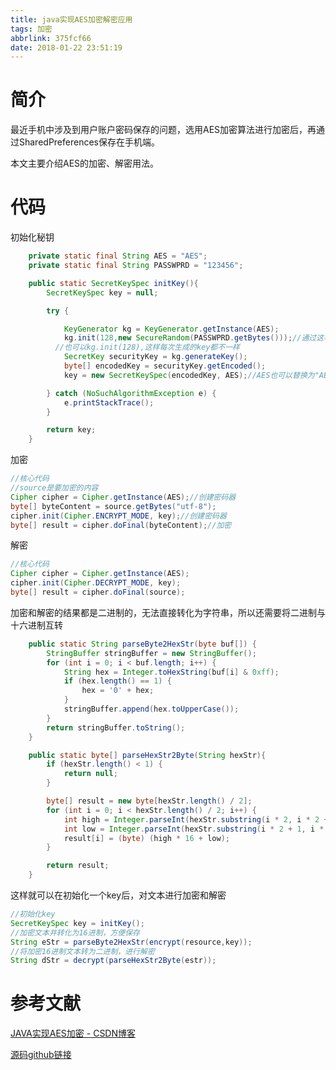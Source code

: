 ```yaml
---
title: java实现AES加密解密应用
tags: 加密
abbrlink: 375fcf66
date: 2018-01-22 23:51:19
---
```


# 简介

最近手机中涉及到用户账户密码保存的问题，选用AES加密算法进行加密后，再通过SharedPreferences保存在手机端。

本文主要介绍AES的加密、解密用法。

# 代码

初始化秘钥

```java
    private static final String AES = "AES";
    private static final String PASSWPRD = "123456";

    public static SecretKeySpec initKey(){
        SecretKeySpec key = null;

        try {

            KeyGenerator kg = KeyGenerator.getInstance(AES);
            kg.init(128,new SecureRandom(PASSWPRD.getBytes()));//通过这种算法，每次生成的key都是一样的
          //也可以kg.init(128),这样每次生成的key都不一样
            SecretKey securityKey = kg.generateKey();
            byte[] encodedKey = securityKey.getEncoded();
            key = new SecretKeySpec(encodedKey, AES);//AES也可以替换为"AES/CBC/PKCS5PADDING"

        } catch (NoSuchAlgorithmException e) {
            e.printStackTrace();
        }

        return key;
    }
```

加密

```java
//核心代码
//source是要加密的内容
Cipher cipher = Cipher.getInstance(AES);//创建密码器
byte[] byteContent = source.getBytes("utf-8");
cipher.init(Cipher.ENCRYPT_MODE, key);//创建密码器
byte[] result = cipher.doFinal(byteContent);//加密
```

解密

```java
//核心代码
Cipher cipher = Cipher.getInstance(AES);
cipher.init(Cipher.DECRYPT_MODE, key);
byte[] result = cipher.doFinal(source);
```

加密和解密的结果都是二进制的，无法直接转化为字符串，所以还需要将二进制与十六进制互转

```java
    public static String parseByte2HexStr(byte buf[]) {
        StringBuffer stringBuffer = new StringBuffer();
        for (int i = 0; i < buf.length; i++) {
            String hex = Integer.toHexString(buf[i] & 0xff);
            if (hex.length() == 1) {
                hex = '0' + hex;
            }
            stringBuffer.append(hex.toUpperCase());
        }
        return stringBuffer.toString();
    }

    public static byte[] parseHexStr2Byte(String hexStr){
        if (hexStr.length() < 1) {
            return null;
        }

        byte[] result = new byte[hexStr.length() / 2];
        for (int i = 0; i < hexStr.length() / 2; i++) {
            int high = Integer.parseInt(hexStr.substring(i * 2, i * 2 + 1), 16);
            int low = Integer.parseInt(hexStr.substring(i * 2 + 1, i * 2 + 2), 16);
            result[i] = (byte) (high * 16 + low);
        }

        return result;
    }
```

这样就可以在初始化一个key后，对文本进行加密和解密

```java
//初始化key
SecretKeySpec key = initKey();
//加密文本并转化为16进制，方便保存
String eStr = parseByte2HexStr(encrypt(resource,key));
//将加密16进制文本转为二进制，进行解密
String dStr = decrypt(parseHexStr2Byte(estr));
```



# 参考文献

[JAVA实现AES加密 - CSDN博客](http://blog.csdn.net/hbcui1984/article/details/5201247)

[源码github链接](https://github.com/jixiaoyong/AndroidNote/tree/master/code/2018-1-22/encryption)